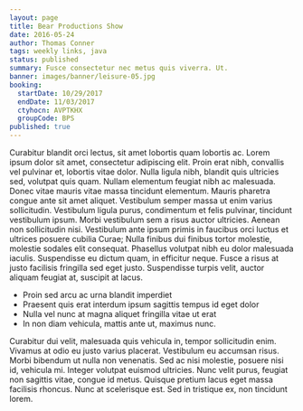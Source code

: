 ```yaml
---
layout: page
title: Bear Productions Show
date: 2016-05-24
author: Thomas Conner
tags: weekly links, java
status: published
summary: Fusce consectetur nec metus quis viverra. Ut.
banner: images/banner/leisure-05.jpg
booking:
  startDate: 10/29/2017
  endDate: 11/03/2017
  ctyhocn: AVPTKHX
  groupCode: BPS
published: true
---
```

Curabitur blandit orci lectus, sit amet lobortis quam lobortis ac. Lorem ipsum dolor sit amet, consectetur adipiscing elit. Proin erat nibh, convallis vel pulvinar et, lobortis vitae dolor. Nulla ligula nibh, blandit quis ultricies sed, volutpat quis quam. Nullam elementum feugiat nibh ac malesuada. Donec vitae mauris vitae massa tincidunt elementum. Mauris pharetra congue ante sit amet aliquet. Vestibulum semper massa ut enim varius sollicitudin.
Vestibulum ligula purus, condimentum et felis pulvinar, tincidunt vestibulum ipsum. Morbi vestibulum sem a risus auctor ultricies. Aenean non sollicitudin nisi. Vestibulum ante ipsum primis in faucibus orci luctus et ultrices posuere cubilia Curae; Nulla finibus dui finibus tortor molestie, molestie sodales elit consequat. Phasellus volutpat nibh eu dolor malesuada iaculis. Suspendisse eu dictum quam, in efficitur neque. Fusce a risus at justo facilisis fringilla sed eget justo. Suspendisse turpis velit, auctor aliquam feugiat at, suscipit at lacus.

* Proin sed arcu ac urna blandit imperdiet
* Praesent quis erat interdum ipsum sagittis tempus id eget dolor
* Nulla vel nunc at magna aliquet fringilla vitae ut erat
* In non diam vehicula, mattis ante ut, maximus nunc.

Curabitur dui velit, malesuada quis vehicula in, tempor sollicitudin enim. Vivamus at odio eu justo varius placerat. Vestibulum eu accumsan risus. Morbi bibendum ut nulla non venenatis. Sed ac nisi molestie, posuere nisi id, vehicula mi. Integer volutpat euismod ultricies. Nunc velit purus, feugiat non sagittis vitae, congue id metus. Quisque pretium lacus eget massa facilisis rhoncus. Nunc at scelerisque est. Sed in tristique ex, non tincidunt lorem.
